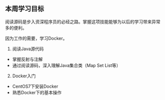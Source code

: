## 本周学习目标
阅读源码是步入资深程序员的必经之路。掌握这项技能能够为以后的学习带来异常多的便利。

因为工作的需要，学习Docker。

1. 阅读Java源代码
  - 掌握反射与注解
  - 通过阅读源码，深入理解Java集合类（Map Set List等）
2. Docker入门
  - CentOS7下安装Docker
  - 熟悉Docker下的基本操作
